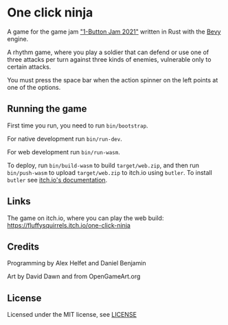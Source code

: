 # One click ninja

A game for the game jam
["1-Button Jam 2021"](https://itch.io/jam/1-button-jam-2021)
written in Rust with the [Bevy](https://bevyengine.org) engine.

A rhythm game, where you play a soldier that can defend or use one of three attacks per turn against three kinds of enemies, vulnerable only to certain attacks.

You must press the space bar when the action spinner on the left points at one of the options.

## Running the game

First time you run, you need to run `bin/bootstrap`.

For native development run `bin/run-dev`.

For web development run `bin/run-wasm`.

To deploy, run `bin/build-wasm` to build `target/web.zip`, and then
run `bin/push-wasm` to upload `target/web.zip` to itch.io using `butler`. To install `butler` see [itch.io's documentation](https://itch.io/docs/butler/installing.html).

## Links

The game on itch.io, where you can play the web build: <https://fluffysquirrels.itch.io/one-click-ninja>

## Credits

Programming by Alex Helfet and Daniel Benjamin

Art by David Dawn and from OpenGameArt.org

## License

Licensed under the MIT license, see [LICENSE](./LICENSE)
